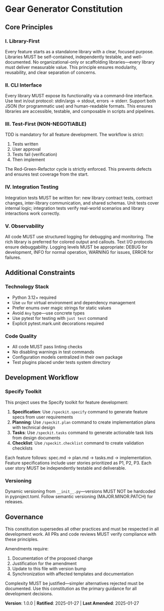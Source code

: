 <!--
Sync Impact Report:
Version: template → 1.0.0
Initial creation for gear-generator project
Principles: Library-First, CLI Interface, Test-First, Integration Testing, Observability
Added sections: Additional Constraints (Python 3.12+), Development Workflow (Specify toolkit)
Templates: ✅ validated - all templates are generic and align with these principles
TODO: RATIFICATION_DATE - project is new, marking as initial ratification
-->

# Gear Generator Constitution

## Core Principles

### I. Library-First
Every feature starts as a standalone library with a clear, focused purpose.
Libraries MUST be self-contained, independently testable, and well-documented.
No organizational-only or scaffolding libraries—every library must deliver
measurable value. This principle ensures modularity, reusability, and clear
separation of concerns.

### II. CLI Interface
Every library MUST expose its functionality via a command-line interface.
Use text in/out protocol: stdin/args → stdout, errors → stderr. Support
both JSON (for programmatic use) and human-readable formats. This ensures
libraries are accessible, testable, and composable in scripts and pipelines.

### III. Test-First (NON-NEGOTIABLE)
TDD is mandatory for all feature development. The workflow is strict:
1. Tests written
2. User approval
3. Tests fail (verification)
4. Then implement

The Red-Green-Refactor cycle is strictly enforced. This prevents defects
and ensures test coverage from the start.

### IV. Integration Testing
Integration tests MUST be written for: new library contract tests,
contract changes, inter-library communication, and shared schemas. Unit
tests cover internal logic; integration tests verify real-world scenarios
and library interactions work correctly.

### V. Observability
All code MUST use structured logging for debugging and monitoring. The
rich library is preferred for colored output and callouts. Text I/O
protocols ensure debuggability. Logging levels MUST be appropriate:
DEBUG for development, INFO for normal operation, WARNING for issues,
ERROR for failures.

## Additional Constraints

### Technology Stack
- Python 3.12+ required
- Use `uv` for virtual environment and dependency management
- Prefer enums over magic strings for static values
- Avoid `Any` type—use concrete types
- Use pytest for testing with `just test` command
- Explicit pytest.mark.unit decorations required

### Code Quality
- All code MUST pass linting checks
- No disabling warnings in test commands
- Configuration models centralized in their own package
- Test plugins placed under tests system directory

## Development Workflow

### Specify Toolkit
This project uses the Specify toolkit for feature development:

1. **Specification**: Use `/speckit.specify` command to generate feature
   specs from user requirements
2. **Planning**: Use `/speckit.plan` command to create implementation
   plans with technical design
3. **Tasks**: Use `/speckit.tasks` command to generate actionable task
   lists from design documents
4. **Checklist**: Use `/speckit.checklist` command to create validation
   checklists

Each feature follows: spec.md → plan.md → tasks.md → implementation.
Feature specifications include user stories prioritized as P1, P2, P3.
Each user story MUST be independently testable and deliverable.

### Versioning
Dynamic versioning from `__init__.py`—versions MUST NOT be hardcoded
in pyproject.toml. Follow semantic versioning (MAJOR.MINOR.PATCH) for
releases.

## Governance

This constitution supersedes all other practices and must be respected
in all development work. All PRs and code reviews MUST verify compliance
with these principles.

Amendments require:
1. Documentation of the proposed change
2. Justification for the amendment
3. Update to this file with version bump
4. Synchronization with affected templates and documentation

Complexity MUST be justified—simpler alternatives rejected must be
documented. Use this constitution as the primary guidance for all
development decisions.

**Version**: 1.0.0 | **Ratified**: 2025-01-27 | **Last Amended**: 2025-01-27
